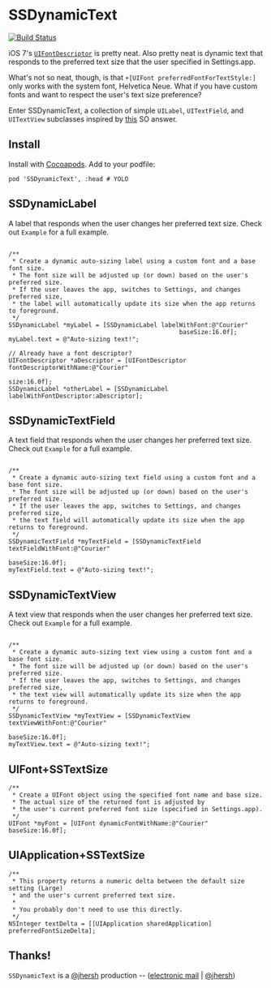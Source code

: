 SSDynamicText
=============

[![Build Status](https://travis-ci.org/splinesoft/SSDynamicText.png?branch=master)](https://travis-ci.org/splinesoft/SSDynamicText)
 
iOS 7's [`UIFontDescriptor`](https://developer.apple.com/library/ios/documentation/UIKit/Reference/UIFontDescriptor_Class/) is pretty neat. Also pretty neat is dynamic text that responds to the preferred text size that the user specified in Settings.app.

What's not so neat, though, is that `+[UIFont preferredFontForTextStyle:]` only works with the system font, Helvetica Neue. What if you have custom fonts and want to respect the user's text size preference?

Enter SSDynamicText, a collection of simple `UILabel`, `UITextField`, and `UITextView` subclasses inspired by [this](http://stackoverflow.com/questions/18758227/ios7-can-we-use-other-than-helvetica-neue-fonts-with-dynamic-type/19024944#19024944) SO answer.

## Install

Install with [Cocoapods](http://cocoapods.org). Add to your podfile:

```
pod 'SSDynamicText', :head # YOLO
```

## SSDynamicLabel

A label that responds when the user changes her preferred text size. Check out `Example` for a full example.

```objc

/**
 * Create a dynamic auto-sizing label using a custom font and a base font size.
 * The font size will be adjusted up (or down) based on the user's preferred size.
 * If the user leaves the app, switches to Settings, and changes preferred size,
 * the label will automatically update its size when the app returns to foreground.
 */
SSDynamicLabel *myLabel = [SSDynamicLabel labelWithFont:@"Courier" 
                                               baseSize:16.0f];
myLabel.text = @"Auto-sizing text!";
                                                       
// Already have a font descriptor?
UIFontDescriptor *aDescriptor = [UIFontDescriptor fontDescriptorWithName:@"Courier"
                                                                    size:16.0f];
SSDynamicLabel *otherLabel = [SSDynamicLabel labelWithFontDescriptor:aDescriptor];
```

## SSDynamicTextField

A text field that responds when the user changes her preferred text size. Check out `Example` for a full example.

```objc

/**
 * Create a dynamic auto-sizing text field using a custom font and a base font size.
 * The font size will be adjusted up (or down) based on the user's preferred size.
 * If the user leaves the app, switches to Settings, and changes preferred size,
 * the text field will automatically update its size when the app returns to foreground.
 */
SSDynamicTextField *myTextField = [SSDynamicTextField textFieldWithFont:@"Courier" 
                                                               baseSize:16.0f];
myTextField.text = @"Auto-sizing text!";
```

## SSDynamicTextView

A text view that responds when the user changes her preferred text size. Check out `Example` for a full example.

```objc

/**
 * Create a dynamic auto-sizing text view using a custom font and a base font size.
 * The font size will be adjusted up (or down) based on the user's preferred size.
 * If the user leaves the app, switches to Settings, and changes preferred size,
 * the text view will automatically update its size when the app returns to foreground.
 */
SSDynamicTextView *myTextView = [SSDynamicTextView textViewWithFont:@"Courier" 
                                                           baseSize:16.0f];
myTextView.text = @"Auto-sizing text!";
```

## UIFont+SSTextSize

```objc
/**
 * Create a UIFont object using the specified font name and base size.
 * The actual size of the returned font is adjusted by
 * the user's current preferred font size (specified in Settings.app).
 */
UIFont *myFont = [UIFont dynamicFontWithName:@"Courier" baseSize:16.0f];
```

## UIApplication+SSTextSize

```objc
/**
 * This property returns a numeric delta between the default size setting (Large)
 * and the user's current preferred text size.
 *
 * You probably don't need to use this directly.
 */
NSInteger textDelta = [[UIApplication sharedApplication] preferredFontSizeDelta];
```


## Thanks!

`SSDynamicText` is a [@jhersh](https://github.com/jhersh) production -- ([electronic mail](mailto:jon@her.sh) | [@jhersh](https://twitter.com/jhersh))
